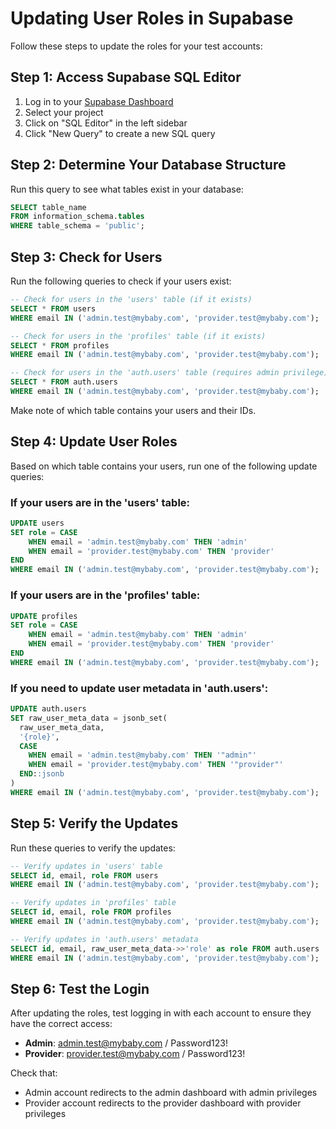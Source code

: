 # Updating User Roles in Supabase

Follow these steps to update the roles for your test accounts:

## Step 1: Access Supabase SQL Editor

1. Log in to your [Supabase Dashboard](https://app.supabase.io)
2. Select your project
3. Click on "SQL Editor" in the left sidebar
4. Click "New Query" to create a new SQL query

## Step 2: Determine Your Database Structure

Run this query to see what tables exist in your database:

```sql
SELECT table_name 
FROM information_schema.tables 
WHERE table_schema = 'public';
```

## Step 3: Check for Users

Run the following queries to check if your users exist:

```sql
-- Check for users in the 'users' table (if it exists)
SELECT * FROM users 
WHERE email IN ('admin.test@mybaby.com', 'provider.test@mybaby.com');

-- Check for users in the 'profiles' table (if it exists)
SELECT * FROM profiles 
WHERE email IN ('admin.test@mybaby.com', 'provider.test@mybaby.com');

-- Check for users in the 'auth.users' table (requires admin privilege)
SELECT * FROM auth.users 
WHERE email IN ('admin.test@mybaby.com', 'provider.test@mybaby.com');
```

Make note of which table contains your users and their IDs.

## Step 4: Update User Roles

Based on which table contains your users, run one of the following update queries:

### If your users are in the 'users' table:

```sql
UPDATE users
SET role = CASE 
    WHEN email = 'admin.test@mybaby.com' THEN 'admin'
    WHEN email = 'provider.test@mybaby.com' THEN 'provider'
END
WHERE email IN ('admin.test@mybaby.com', 'provider.test@mybaby.com');
```

### If your users are in the 'profiles' table:

```sql
UPDATE profiles
SET role = CASE 
    WHEN email = 'admin.test@mybaby.com' THEN 'admin'
    WHEN email = 'provider.test@mybaby.com' THEN 'provider'
END
WHERE email IN ('admin.test@mybaby.com', 'provider.test@mybaby.com');
```

### If you need to update user metadata in 'auth.users':

```sql
UPDATE auth.users
SET raw_user_meta_data = jsonb_set(
  raw_user_meta_data,
  '{role}',
  CASE 
    WHEN email = 'admin.test@mybaby.com' THEN '"admin"'
    WHEN email = 'provider.test@mybaby.com' THEN '"provider"'
  END::jsonb
)
WHERE email IN ('admin.test@mybaby.com', 'provider.test@mybaby.com');
```

## Step 5: Verify the Updates

Run these queries to verify the updates:

```sql
-- Verify updates in 'users' table
SELECT id, email, role FROM users 
WHERE email IN ('admin.test@mybaby.com', 'provider.test@mybaby.com');

-- Verify updates in 'profiles' table
SELECT id, email, role FROM profiles 
WHERE email IN ('admin.test@mybaby.com', 'provider.test@mybaby.com');

-- Verify updates in 'auth.users' metadata
SELECT id, email, raw_user_meta_data->>'role' as role FROM auth.users 
WHERE email IN ('admin.test@mybaby.com', 'provider.test@mybaby.com');
```

## Step 6: Test the Login

After updating the roles, test logging in with each account to ensure they have the correct access:

- **Admin**: admin.test@mybaby.com / Password123!
- **Provider**: provider.test@mybaby.com / Password123!

Check that:
- Admin account redirects to the admin dashboard with admin privileges
- Provider account redirects to the provider dashboard with provider privileges 